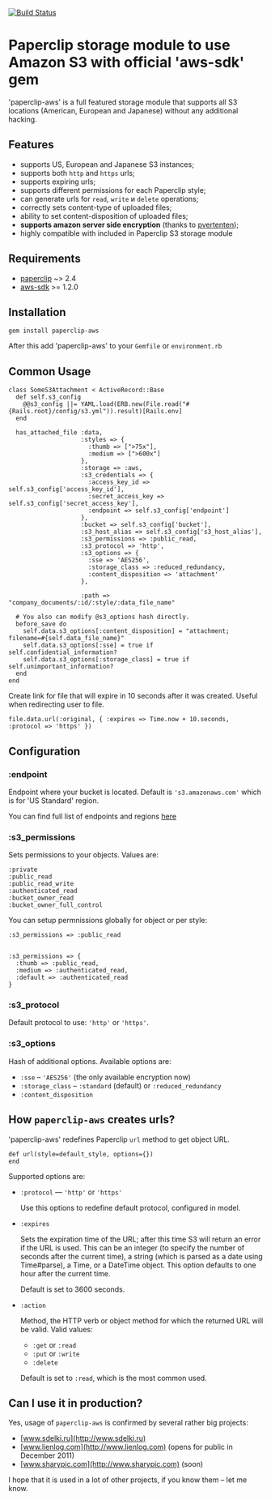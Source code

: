 [![Build Status](https://secure.travis-ci.org/igor-alexandrov/paperclip-aws.png)](http://travis-ci.org/igor-alexandrov/paperclip-aws)

# Paperclip storage module to use Amazon S3 with official 'aws-sdk' gem #

'paperclip-aws' is a full featured storage module that supports all S3 locations (American, European and Japanese) without any additional hacking.

## Features ##
  
* supports US, European and Japanese S3 instances;
* supports both `http` and `https` urls;
* supports expiring urls;
* supports different permissions for each Paperclip style;
* can generate urls for `read`, `write` и `delete` operations;
* correctly sets content-type of uploaded files;
* ability to set content-disposition of uploaded files;
* **supports amazon server side encryption** (thanks to [pvertenten](https://github.com/pvertenten));
* highly compatible with included in Paperclip S3 storage module


## Requirements ##

* [paperclip][0] ~> 2.4
* [aws-sdk][1] >= 1.2.0

## Installation ##

    gem install paperclip-aws

After this add 'paperclip-aws' to your `Gemfile` or `environment.rb`
    
## Common Usage ##

    class SomeS3Attachment < ActiveRecord::Base
      def self.s3_config
        @@s3_config ||= YAML.load(ERB.new(File.read("#{Rails.root}/config/s3.yml")).result)[Rails.env]    
      end

      has_attached_file :data,
                        :styles => {
                          :thumb => [">75x"],
                          :medium => [">600x"]
                        },                    
                        :storage => :aws,
                        :s3_credentials => {
                          :access_key_id => self.s3_config['access_key_id'],
                          :secret_access_key => self.s3_config['secret_access_key'],
                          :endpoint => self.s3_config['endpoint']
                        },
                        :bucket => self.s3_config['bucket'],                    
                        :s3_host_alias => self.s3_config['s3_host_alias'],
                        :s3_permissions => :public_read,
                        :s3_protocol => 'http',
                        :s3_options => {
                          :sse => 'AES256',
                          :storage_class => :reduced_redundancy,
                          :content_disposition => 'attachment'
                        },
                        
                        :path => "company_documents/:id/:style/:data_file_name"  
                        
      # You also can modify @s3_options hash directly.
      before_save do
        self.data.s3_options[:content_disposition] = "attachment; filename=#{self.data_file_name}"
        self.data.s3_options[:sse] = true if self.confidential_information?
        self.data.s3_options[:storage_class] = true if self.unimportant_information?
      end                          
    end

Create link for file that will expire in 10 seconds after it was created. Useful when redirecting user to file.

    file.data.url(:original, { :expires => Time.now + 10.seconds, :protocol => 'https' })

                      
## Configuration ##

### :endpoint ###
Endpoint where your bucket is located. Default is `'s3.amazonaws.com'` which is for 'US Standard' region.

You can find full list of endpoints and regions [here](http://aws.amazon.com/articles/3912#s3)

### :s3_permissions  ###
Sets permissions to your objects. Values are:

    :private
    :public_read
    :public_read_write
    :authenticated_read
    :bucket_owner_read
    :bucket_owner_full_control

You can setup permnissions globally for object or per style:    

    :s3_permissions => :public_read
    
    
    :s3_permissions => {
      :thumb => :public_read,
      :medium => :authenticated_read,
      :default => :authenticated_read
    }
   
### :s3_protocol ###
Default protocol to use: `'http'` or `'https'`.

### :s3_options ###
Hash of additional options. Available options are:

* `:sse` –  `'AES256'` (the only available encryption now)
* `:storage_class` – `:standard` (default) or `:reduced_redundancy`
* `:content_disposition`


## How `paperclip-aws` creates urls?

'paperclip-aws' redefines Paperclip `url` method to get object URL.

    def url(style=default_style, options={})
    end

Supported options are:

* `:protocol` — `'http'` or `'https'`

  Use this options to redefine default protocol, configured in model.

* `:expires`

  Sets the expiration time of the URL; after this time S3 will return an error if the URL is used.  This can be an integer (to specify the number of seconds after the current time), a string (which is parsed as a date using Time#parse), a Time, or a DateTime object. This option defaults to one hour after the current time.
  
  Default is set to 3600 seconds.

* `:action`
  
  Method, the HTTP verb or object method for which the returned URL will be valid.  Valid values:
  
  * `:get` or `:read`
  * `:put` or `:write`
  * `:delete`
  
  Default is set to `:read`, which is the most common used.

## Can I use it in production?

Yes, usage of `paperclip-aws` is confirmed by several rather big projects:

* [www.sdelki.ru](http://www.sdelki.ru)
* [www.lienlog.com](http://www.lienlog.com) (opens for public in December 2011)
* [www.sharypic.com](http://www.sharypic.com) (soon)

I hope that it is used in a lot of other projects, if you know them – let me know.
    
[0]: https://github.com/thoughtbot/paperclip
[1]: https://github.com/amazonwebservices/aws-sdk-for-ruby